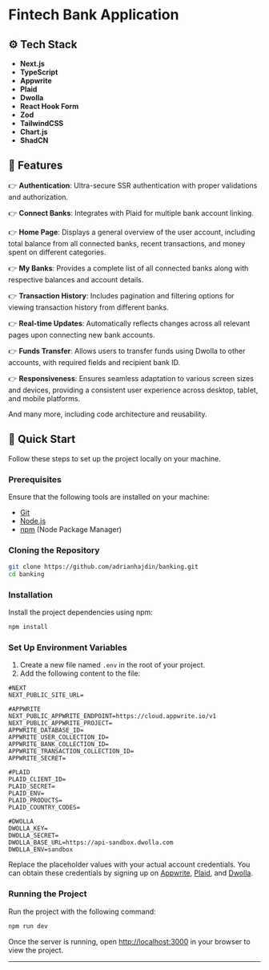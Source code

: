 # Fintech Bank Application

## ⚙️ Tech Stack

- **Next.js**
- **TypeScript**
- **Appwrite**
- **Plaid**
- **Dwolla**
- **React Hook Form**
- **Zod**
- **TailwindCSS**
- **Chart.js**
- **ShadCN**

## 🔋 Features

👉 **Authentication**: Ultra-secure SSR authentication with proper validations and authorization.

👉 **Connect Banks**: Integrates with Plaid for multiple bank account linking.

👉 **Home Page**: Displays a general overview of the user account, including total balance from all connected banks, recent transactions, and money spent on different categories.

👉 **My Banks**: Provides a complete list of all connected banks along with respective balances and account details.

👉 **Transaction History**: Includes pagination and filtering options for viewing transaction history from different banks.

👉 **Real-time Updates**: Automatically reflects changes across all relevant pages upon connecting new bank accounts.

👉 **Funds Transfer**: Allows users to transfer funds using Dwolla to other accounts, with required fields and recipient bank ID.

👉 **Responsiveness**: Ensures seamless adaptation to various screen sizes and devices, providing a consistent user experience across desktop, tablet, and mobile platforms.

And many more, including code architecture and reusability.

## 🤸 Quick Start

Follow these steps to set up the project locally on your machine.

### Prerequisites

Ensure that the following tools are installed on your machine:

- [Git](https://git-scm.com/)
- [Node.js](https://nodejs.org/en)
- [npm](https://www.npmjs.com/) (Node Package Manager)

### Cloning the Repository

```bash
git clone https://github.com/adrianhajdin/banking.git
cd banking
```

### Installation

Install the project dependencies using npm:

```bash
npm install
```

### Set Up Environment Variables

1. Create a new file named `.env` in the root of your project.
2. Add the following content to the file:

```env
#NEXT
NEXT_PUBLIC_SITE_URL=

#APPWRITE
NEXT_PUBLIC_APPWRITE_ENDPOINT=https://cloud.appwrite.io/v1
NEXT_PUBLIC_APPWRITE_PROJECT=
APPWRITE_DATABASE_ID=
APPWRITE_USER_COLLECTION_ID=
APPWRITE_BANK_COLLECTION_ID=
APPWRITE_TRANSACTION_COLLECTION_ID=
APPWRITE_SECRET=

#PLAID
PLAID_CLIENT_ID=
PLAID_SECRET=
PLAID_ENV=
PLAID_PRODUCTS=
PLAID_COUNTRY_CODES=

#DWOLLA
DWOLLA_KEY=
DWOLLA_SECRET=
DWOLLA_BASE_URL=https://api-sandbox.dwolla.com
DWOLLA_ENV=sandbox
```

Replace the placeholder values with your actual account credentials. You can obtain these credentials by signing up on [Appwrite](https://appwrite.io/), [Plaid](https://plaid.com/), and [Dwolla](https://www.dwolla.com/).

### Running the Project

Run the project with the following command:

```bash
npm run dev
```

Once the server is running, open [http://localhost:3000](http://localhost:3000) in your browser to view the project.

--- 
